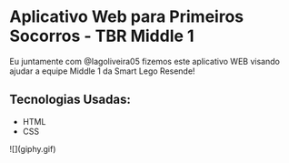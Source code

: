 <h1>Aplicativo Web para Primeiros Socorros - TBR Middle 1</h1>
<p>Eu juntamente com @Iagoliveira05 fizemos este aplicativo WEB visando ajudar a equipe Middle 1 da Smart Lego Resende!</p>

<h2>Tecnologias Usadas:</h2>
<ul>
  <li>HTML</li>
  <li>CSS</li>
</ul>
![](giphy.gif)
